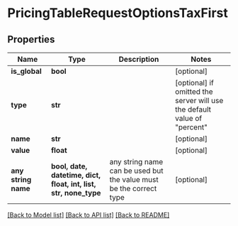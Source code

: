 # PricingTableRequestOptionsTaxFirst


## Properties
Name | Type | Description | Notes
------------ | ------------- | ------------- | -------------
**is_global** | **bool** |  | [optional] 
**type** | **str** |  | [optional]  if omitted the server will use the default value of "percent"
**name** | **str** |  | [optional] 
**value** | **float** |  | [optional] 
**any string name** | **bool, date, datetime, dict, float, int, list, str, none_type** | any string name can be used but the value must be the correct type | [optional]

[[Back to Model list]](../README.md#documentation-for-models) [[Back to API list]](../README.md#documentation-for-api-endpoints) [[Back to README]](../README.md)


